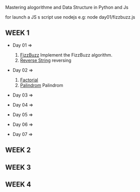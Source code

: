 Mastering alogorithme and Data Structure in Python and Js

 
   for launch a JS s script use nodejs e.g: node day01/fizzbuzz.js 

## WEEK 1 

- Day 01 => 
    1. [FizzBuzz](day01/fizzbuzz.js) Implement the FizzBuzz algorithm.
    2. [Reverse String](day01/reverse_str.js) reversing 
   
- Day 02 =>
    1. [Factorial](day01/factorial.js)
    2. [Palindrom](day01/palindro.js) Palindrom 
- Day 03 => 
  
- Day 04 =>

- Day 05 =>
- Day 06 =>
- Day 07 =>

## WEEK 2

## WEEK 3

## WEEK 4
